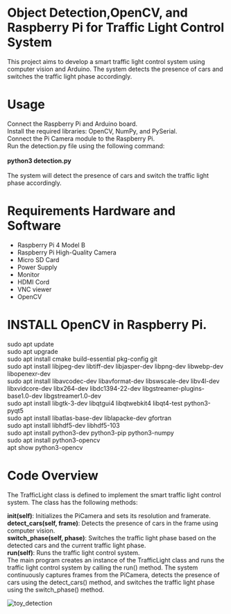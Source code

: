 #  Object Detection,OpenCV, and Raspberry Pi for Traffic Light Control System

This project aims to develop a smart traffic light control system using computer vision and Arduino. The system detects the presence of cars and switches the traffic light phase accordingly. <br />
# Usage
Connect the Raspberry Pi and Arduino board. <br />
Install the required libraries: OpenCV, NumPy, and PySerial.<br />
Connect the Pi Camera module to the Raspberry Pi.<br />
Run the detection.py file using the following command:<br />
<br />
**python3 detection.py** <br />
<br />
The system will detect the presence of cars and switch the traffic light phase accordingly.
# Requirements Hardware and Software
- Raspberry Pi 4 Model B  <br />
- Raspberry Pi High-Quality Camera <br />
- Micro SD Card <br />
- Power Supply <br />
- Monitor <br />
- HDMI Cord <br />
- VNC viewer <br />
- OpenCV

# INSTALL OpenCV in Raspberry Pi.
sudo apt update <br />
sudo apt upgrade <br />
sudo apt install cmake build-essential pkg-config git <br />
sudo apt install libjpeg-dev libtiff-dev libjasper-dev libpng-dev libwebp-dev libopenexr-dev <br />
sudo apt install libavcodec-dev libavformat-dev libswscale-dev libv4l-dev libxvidcore-dev libx264-dev libdc1394-22-dev libgstreamer-plugins-base1.0-dev libgstreamer1.0-dev <br />
sudo apt install libgtk-3-dev libqtgui4 libqtwebkit4 libqt4-test python3-pyqt5 <br />
sudo apt install libatlas-base-dev liblapacke-dev gfortran <br />
sudo apt install libhdf5-dev libhdf5-103 <br />
sudo apt install python3-dev python3-pip python3-numpy <br />
sudo apt install python3-opencv <br />
apt show python3-opencv <br />

# Code Overview
The TrafficLight class is defined to implement the smart traffic light control system. The class has the following methods: <br />

**__init__(self)**: Initializes the PiCamera and sets its resolution and framerate.<br />
**detect_cars(self, frame)**: Detects the presence of cars in the frame using computer vision.<br />
**switch_phase(self, phase)**: Switches the traffic light phase based on the detected cars and the current traffic light phase.<br />
**run(self)**: Runs the traffic light control system.<br />
The main program creates an instance of the TrafficLight class and runs the traffic light control system by calling the run() method. The system continuously captures frames from the PiCamera, detects the presence of cars using the detect_cars() method, and switches the traffic light phase using the switch_phase() method.<br />

![toy_detection](https://user-images.githubusercontent.com/85798077/177434860-8b693e29-af2e-4856-b60b-a2d168864f3a.jpg)
